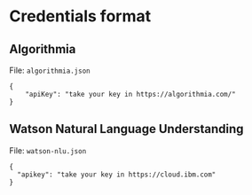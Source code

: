 # Credentials format

## Algorithmia

File: `algorithmia.json`

```
{
    "apiKey": "take your key in https://algorithmia.com/"
}
```

## Watson Natural Language Understanding

File: `watson-nlu.json`

```
{
  "apikey": "take your key in https://cloud.ibm.com"
}
```